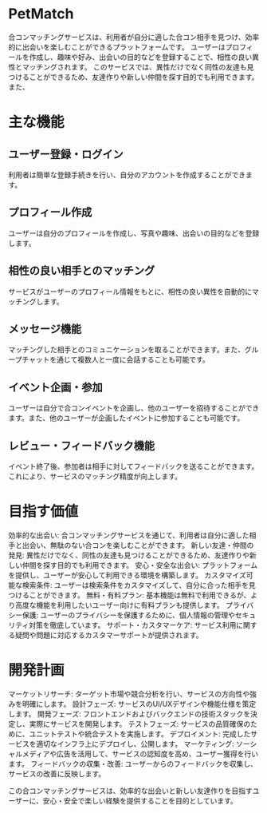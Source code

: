 # PetMatch
合コンマッチングサービスは、利用者が自分に適した合コン相手を見つけ、効率的に出会いを楽しむことができるプラットフォームです。
ユーザーはプロフィールを作成し、趣味や好み、出会いの目的などを登録することで、相性の良い異性とマッチングされます。
このサービスでは、異性だけでなく同性の友達も見つけることができるため、友達作りや新しい仲間を探す目的でも利用できます。
また、


# 主な機能
## ユーザー登録・ログイン
利用者は簡単な登録手続きを行い、自分のアカウントを作成することができます。

## プロフィール作成
ユーザーは自分のプロフィールを作成し、写真や趣味、出会いの目的などを登録します。

## 相性の良い相手とのマッチング
サービスがユーザーのプロフィール情報をもとに、相性の良い異性を自動的にマッチングします。

## メッセージ機能
マッチングした相手とのコミュニケーションを取ることができます。また、グループチャットを通じて複数人と一度に会話することも可能です。

## イベント企画・参加
ユーザーは自分で合コンイベントを企画し、他のユーザーを招待することができます。また、他のユーザーが企画したイベントに参加することも可能です。

## レビュー・フィードバック機能
イベント終了後、参加者は相手に対してフィードバックを送ることができます。これにより、サービスのマッチング精度が向上します。

# 目指す価値
効率的な出会い: 合コンマッチングサービスを通じて、利用者は自分に適した相手と出会い、無駄のない合コンを楽しむことができます。
新しい友達・仲間の発見: 異性だけでなく、同性の友達も見つけることができるため、友達作りや新しい仲間を探す目的でも利用できます。
安心・安全な出会い: プラットフォームを提供し、ユーザーが安心して利用できる環境を構築します。
カスタマイズ可能な検索条件: ユーザーは検索条件をカスタマイズして、自分に合った相手を見つけることができます。
無料・有料プラン: 基本機能は無料で利用できるが、より高度な機能を利用したいユーザー向けに有料プランも提供します。
プライバシー保護: ユーザーのプライバシーを保護するために、個人情報の管理やセキュリティ対策を徹底しています。
サポート・カスタマーケア: サービス利用に関する疑問や問題に対応するカスタマーサポートが提供されます。

# 開発計画
マーケットリサーチ: ターゲット市場や競合分析を行い、サービスの方向性や強みを明確にします。
設計フェーズ: サービスのUI/UXデザインや機能仕様を策定します。
開発フェーズ: フロントエンドおよびバックエンドの技術スタックを決定し、実際にサービスを開発します。
テストフェーズ: サービスの品質確保のために、ユニットテストや統合テストを実施します。
デプロイメント: 完成したサービスを適切なインフラ上にデプロイし、公開します。
マーケティング: ソーシャルメディアや広告を活用して、サービスの認知度を高め、ユーザー獲得を行います。
フィードバックの収集・改善: ユーザーからのフィードバックを収集し、サービスの改善に反映します。

この合コンマッチングサービスは、効率的な出会いと新しい友達作りを目指すユーザーに、安心・安全で楽しい経験を提供することを目的としています。